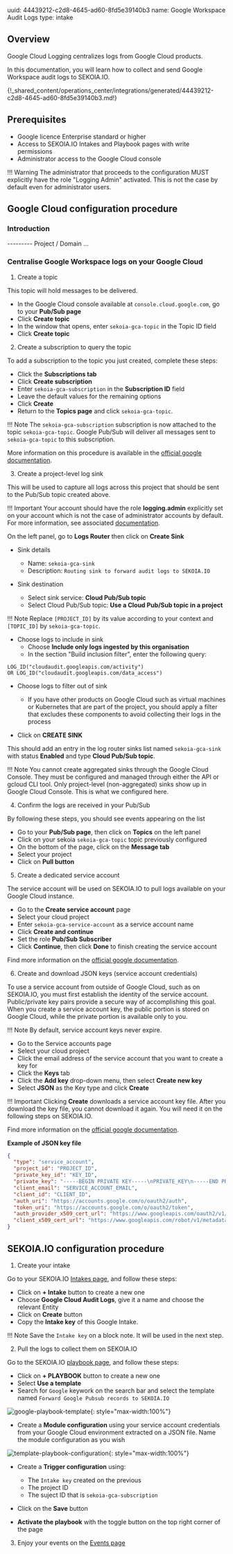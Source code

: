 uuid: 44439212-c2d8-4645-ad60-8fd5e39140b3
name: Google Workspace Audit Logs
type: intake

## Overview

Google Cloud Logging centralizes logs from Google Cloud products.

In this documentation, you will learn how to collect and send Google Workspace audit logs to SEKOIA.IO.

{!_shared_content/operations_center/integrations/generated/44439212-c2d8-4645-ad60-8fd5e39140b3.md!}

## Prerequisites

- Google licence Enterprise standard or higher
- Access to SEKOIA.IO Intakes and Playbook pages with write permissions
- Administrator access to the Google Cloud console

!!! Warning
	The administrator that proceeds to the configuration MUST explicitly have the role "Logging Admin" activated. This is not the case by default even for administrator users.

## Google Cloud configuration procedure

### Introduction

--------- Project / Domain ...

### Centralise Google Workspace logs on your Google Cloud

1. Create a topic

This topic will hold messages to be delivered.

- In the Google Cloud console available at `console.cloud.google.com`, go to your **Pub/Sub page**
- Click **Create topic**
- In the window that opens, enter `sekoia-gca-topic` in the Topic ID field
- Click **Create topic**

2. Create a subscription to query the topic

To add a subscription to the topic you just created, complete these steps:

- Click the **Subscriptions tab**
- Click **Create subscription**
- Enter `sekoia-gca-subscription` in the **Subscription ID** field
- Leave the default values for the remaining options
- Click **Create**
- Return to the **Topics page** and click `sekoia-gca-topic`.

!!! Note
	The `sekoia-gca-subscription` subscription is now attached to the topic `sekoia-gca-topic`. Google Pub/Sub will deliver all messages sent to `sekoia-gca-topic` to this subscription.

More information on this procedure is available in the [official google documentation](https://cloud.google.com/pubsub/docs/publish-receive-messages-console?hl=en).

3. Create a project-level log sink

This will be used to capture all logs across this project that should be sent to the Pub/Sub topic created above. 

!!! Important
	Your account should have the role **logging.admin** explicitly set on your account which is not the case of administrator accounts by default. For more information, see associated [documentation](https://cloud.google.com/logging/docs/export/configure_export_v2?hl=en#before-you-begin).

On the left panel, go to **Logs Router** then click on **Create Sink**

- Sink details
	* Name: `sekoia-gca-sink`
	* Description: `Routing sink to forward audit logs to SEKOIA.IO`

- Sink destination
	* Select sink service: **Cloud Pub/Sub topic**
	* Select Cloud Pub/Sub topic: **Use a Cloud Pub/Sub topic in a project**

!!! Note
	Replace `[PROJECT_ID]` by its value according to your context and `[TOPIC_ID]` by `sekoia-gca-topic`.

- Choose logs to include in sink
	* Choose **Include only logs ingested by this organisation**
	* In the section "Build inclusion filter", enter the following query:

```
LOG_ID("cloudaudit.googleapis.com/activity") 
OR LOG_ID("cloudaudit.googleapis.com/data_access")
```

- Choose logs to filter out of sink
	* If you have other products on Google Cloud such as virtual machines or Kubernetes that are part of the project, you should apply a filter that excludes these components to avoid collecting their logs in the process

- Click on **CREATE SINK**

This should add an entry in the log router sinks list named `sekoia-gca-sink` with status **Enabled** and type **Cloud Pub/Sub topic**.

!!! Note
	You cannot create aggregated sinks through the Google Cloud Console. They must be configured and managed through either the API or gcloud CLI tool. Only project-level (non-aggregated) sinks show up in Google Cloud Console. This is what we configured here.

4. Confirm the logs are received in your Pub/Sub

By following these steps, you should see events appearing on the list

- Go to your **Pub/Sub page**, then click on **Topics** on the left panel
- Click on your sekoia `sekoia-gca-topic` topic previously configured
- On the bottom of the page, click on the **Message tab**
- Select your project
- Click on **Pull button**

5. Create a dedicated service account 

The service account will be used on SEKOIA.IO to pull logs available on your Google Cloud instance.

- Go to the **Create service account** page
- Select your cloud project
- Enter `sekoia-gca-service-account` as a service account name
- Click **Create and continue**
- Set the role **Pub/Sub Subscriber**
- Click **Continue**, then click **Done** to finish creating the service account

Find more information on the [official google documentation](https://cloud.google.com/iam/docs/service-accounts-create).

6. Create and download JSON keys (service account credentials)

To use a service account from outside of Google Cloud, such as on SEKOIA.IO, you must first establish the identity of the service account. Public/private key pairs provide a secure way of accomplishing this goal. When you create a service account key, the public portion is stored on Google Cloud, while the private portion is available only to you.

!!! Note
	By default, service account keys never expire.

- Go to the Service accounts page
- Select your cloud project
- Click the email address of the service account that you want to create a key for
- Click the **Keys** tab
- Click the **Add key** drop-down menu, then select **Create new key**
- Select **JSON** as the Key type and click **Create**

!!! Important
	Clicking **Create** downloads a service account key file. After you download the key file, you cannot download it again. You will need it on the following steps on SEKOIA.IO.

Find more information on the [official google documentation](https://cloud.google.com/iam/docs/keys-create-delete).

**Example of JSON key file**

```JSON
{
  "type": "service_account",
  "project_id": "PROJECT_ID",
  "private_key_id": "KEY_ID",
  "private_key": "-----BEGIN PRIVATE KEY-----\nPRIVATE_KEY\n-----END PRIVATE KEY-----\n",
  "client_email": "SERVICE_ACCOUNT_EMAIL",
  "client_id": "CLIENT_ID",
  "auth_uri": "https://accounts.google.com/o/oauth2/auth",
  "token_uri": "https://accounts.google.com/o/oauth2/token",
  "auth_provider_x509_cert_url": "https://www.googleapis.com/oauth2/v1/certs",
  "client_x509_cert_url": "https://www.googleapis.com/robot/v1/metadata/x509/SERVICE_ACCOUNT_EMAIL"
}
```


## SEKOIA.IO configuration procedure

1. Create your intake

Go to your SEKOIA.IO [Intakes page](https://app.sekoia.io/operations/intakes), and follow these steps:

- Click on **+ Intake** button to create a new one
- Choose **Google Cloud Audit Logs**, give it a name and choose the relevant Entity
- Click on **Create** button
- Copy the **Intake key** of this Google Intake.

!!! Note
	Save the `Intake key` on a block note. It will be used in the next step.

2. Pull the logs to collect them on SEKOIA.IO

Go to the SEKOIA.IO [playbook page](https://app.sekoia.io/operations/playbooks), and follow these steps:

- Click on **+ PLAYBOOK** button to create a new one
- Select **Use a template**
- Search for `Google` keywork on the search bar and select the template named `Forward Google Pubsub records to SEKOIA.IO`

![google-playbook-template](/assets/operation_center/integration_catalog/cloud_and_saas/google/google-template.PNG){: style="max-width:100%"} 

- Create a **Module configuration** using your service account credentials from your Google Cloud environment extracted on a JSON file. Name the module configuration as you wish

![template-playbook-configuration](/assets/operation_center/integration_catalog/cloud_and_saas/google/template-configuration.png ){: style="max-width:100%"}

- Create a **Trigger configuration** using:
	* The `Intake key` created on the previous
	* The project ID 
	* The suject ID that is `sekoia-gca-subscription`

- Click on the **Save** button
- **Activate the playbook** with the toggle button on the top right corner of the page

3. Enjoy your events on the [Events page](https://app.sekoia.io/operations/events)
